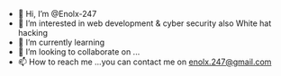 - 👋 Hi, I’m @Enolx-247
- 👀 I’m interested in web development & cyber security also White hat hacking
- 🌱 I’m currently learning 
- 💞️ I’m looking to collaborate on ...
- 📫 How to reach me ...you can contact me on enolx.247@gmail.com

<!---
Enolx-247/Enolx-247 is a ✨ special ✨ repository because its `README.md` (this file) appears on your GitHub profile.
You can click the Preview link to take a look at your changes.
--->

